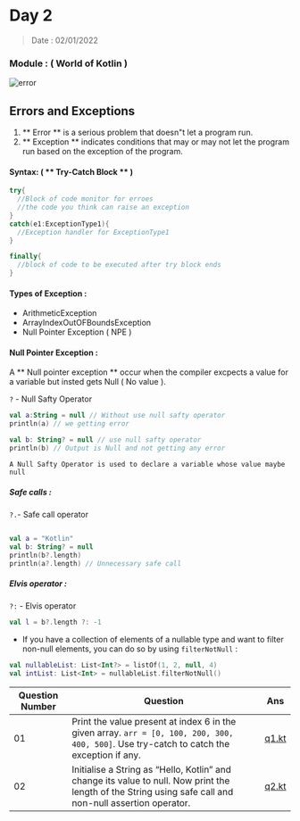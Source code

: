 # Day 2

> Date : 02/01/2022


### Module : ( World of Kotlin ) 
![error](https://4.bp.blogspot.com/-UkdnkmOqHhc/Uu5VZ8xNeoI/AAAAAAAAHhg/7si45V7S420/s1600/jQuery_Error_Handling.png)
## Errors and Exceptions

1. ** Error ** is  a serious problem that doesn"t let a program run.
2. ** Exception ** indicates conditions that may or may not let the program run based on the exception of the program.

#### Syntax: ( ** Try-Catch Block ** )

```kotlin
try{
  //Block of code monitor for erroes
  //the code you think can raise an exception
}
catch(e1:ExceptionType1){
  //Exception handler for ExceptionType1
}

finally{
  //block of code to be executed after try block ends
}
```
#### Types of Exception :
* ArithmeticException
* ArrayIndexOutOFBoundsException
* Null Pointer Exception ( NPE )

#### Null Pointer Exception : 
A ** Null pointer exception ** occur when the compiler excpects a value for a variable but insted gets Null ( No value ).

` ? ` - Null Safty Operator 

```Kotlin
val a:String = null // Without use null safty operator 
println(a) // we getting error

val b: String? = null // use null safty operator
println(b) // Output is Null and not getting any error 
```

`A Null Safty Operator is used to declare a variable whose value maybe null `

##### Safe calls :
`?.`- Safe call operator

```kotlin

val a = "Kotlin"
val b: String? = null
println(b?.length)
println(a?.length) // Unnecessary safe call

```

##### Elvis operator :
`?:` - Elvis operator 

```kotlin
val l = b?.length ?: -1
```

* If you have a collection of elements of a nullable type and want to filter non-null elements, you can do so by using `filterNotNull` :
```kotlin
val nullableList: List<Int?> = listOf(1, 2, null, 4)
val intList: List<Int> = nullableList.filterNotNull()
```

|Question Number|Question|Ans|
|---------------|--------|---|
|01|Print the value present at index 6 in the given array. `arr = [0, 100, 200, 300, 400, 500]`. Use try-catch to catch the exception if any.|[q1.kt](https://github.com/SM8UTI/Android_App_Development_Internshala_Course/blob/main/Day-2/q1.kt)|
|02|Initialise a String as “Hello, Kotlin” and change its value to null. Now print the length of the String using safe call and non-null assertion operator.|[q2.kt](https://github.com/SM8UTI/Android_App_Development_Internshala_Course/blob/main/Day-2/q2.kt)|


